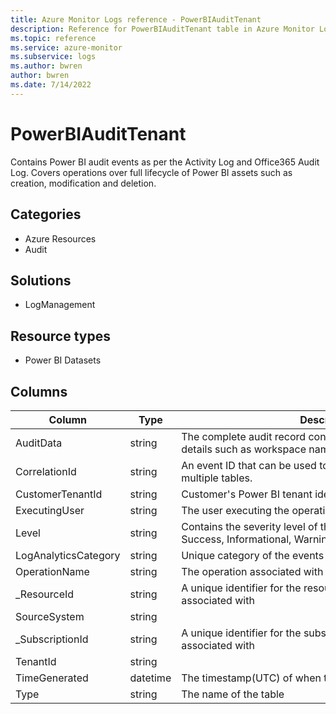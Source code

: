 ```yaml
---
title: Azure Monitor Logs reference - PowerBIAuditTenant
description: Reference for PowerBIAuditTenant table in Azure Monitor Logs.
ms.topic: reference
ms.service: azure-monitor
ms.subservice: logs
ms.author: bwren
author: bwren
ms.date: 7/14/2022
---
```


# PowerBIAuditTenant

 Contains Power BI audit events as per the Activity Log and Office365 Audit Log. Covers operations over full lifecycle of Power BI assets such as creation, modification and deletion.

## Categories

- Azure Resources
- Audit
## Solutions

- LogManagement
## Resource types

- Power BI Datasets




## Columns

| Column | Type | Description |
| --- | --- | --- |
| AuditData | string | The complete audit record containing relevant operation details such as workspace name or dataset name. |
| CorrelationId | string | An event ID that can be used to correlated events between multiple tables. |
| CustomerTenantId | string | Customer's Power BI tenant identifier. |
| ExecutingUser | string | The user executing the operation. |
| Level | string | Contains the severity level of the operation being logged. Success, Informational, Warning, or Error. |
| LogAnalyticsCategory | string | Unique category of the events like like Audit/Security/Request. |
| OperationName | string | The operation associated with the log record. |
| _ResourceId | string | A unique identifier for the resource that the record is associated with |
| SourceSystem | string |  |
| _SubscriptionId | string | A unique identifier for the subscription that the record is associated with |
| TenantId | string |  |
| TimeGenerated | datetime | The timestamp(UTC) of when the log entry was generated. |
| Type | string | The name of the table |
